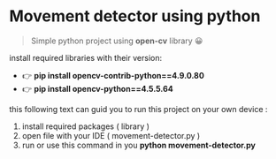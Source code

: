 # Movement detector using python

> Simple python project using **open-cv** library 😀

install required libraries with their version:
- 👉 **pip install opencv-contrib-python==4.9.0.80**
- 👉 **pip install opencv-python==4.5.5.64**

this following text can guid you to run this project on your own device :

1) install required packages ( library )
2) open file with your IDE ( movement-detector.py )
3) run or use this command in you **python movement-detector.py**

